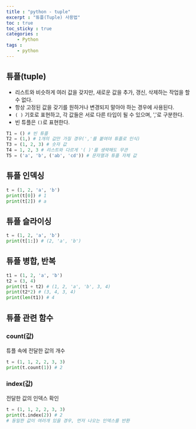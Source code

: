 ```yaml
---
title : "python - tuple"
excerpt : "튜플(Tuple) 사용법"
toc : true
toc_sticky : true
categories :
    - Python
tags :
    - python
---
```


## 튜플(tuple)
- 리스트와 비슷하게 여러 값을 갖지만, 새로운 값을 추가, 갱신, 삭제하는 작업을 할 수 없다.
- 항상 고정된 값을 갖기를 원하거나 변경되지 말아야 하는 경우에 사용된다.
- `( )` 기호로 표현하고, 각 값들은 서로 다른 타입이 될 수 있으며, ','로 구분한다.
- 빈 튜플은 `()`로 표현한다.
```python
T1 = () # 빈 튜플
T2 = (1,) # 1개의 값만 가질 경우(','를 붙여야 튜플로 인식)
T3 = (1, 2, 3) # 숫자 값
T4 = 1, 2, 3 # 리스트와 다르게 '( )'를 생략해도 무관
T5 = ('a', 'b', ('ab', 'cd')) # 문자열과 튜플 자체 값
```

## 튜플 인덱싱
```python
t = (1, 2, 'a', 'b')
print(t[0]) # 1
print(t[2]) # a
```

## 튜플 슬라이싱
```python
t = (1, 2, 'a', 'b')
print(t[1:]) # (2, 'a', 'b')
```

## 튜플 병합, 반복
```python
t1 = (1, 2, 'a', 'b')
t2 = (3, 4)
print(t1 + t2) # (1, 2, 'a', 'b', 3, 4)
print(t2*2) # (3, 4, 3, 4)
print(len(t1)) # 4
```

## 튜플 관련 함수
### count(값)
튜플 속에 전달한 값의 개수
```python
t = (1, 1, 2, 2, 3, 3)
print(t.count(1)) # 2
```

### index(값)
전달한 값의 인덱스 확인
```python
t = (1, 1, 2, 2, 3, 3)
print(t.index(2)) # 2
# 동일한 값이 여러개 있을 경우, 먼저 나오는 인덱스를 반환
```